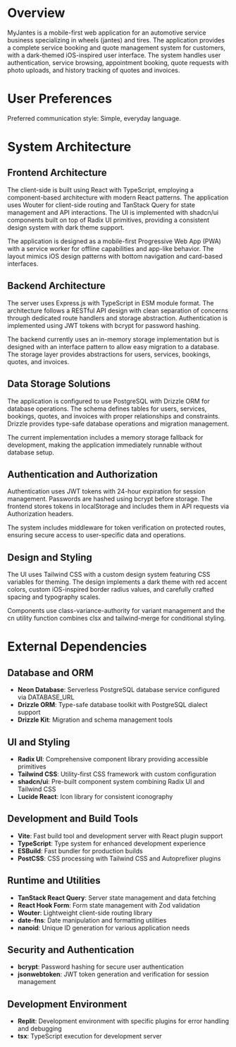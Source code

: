 # Overview

MyJantes is a mobile-first web application for an automotive service business specializing in wheels (jantes) and tires. The application provides a complete service booking and quote management system for customers, with a dark-themed iOS-inspired user interface. The system handles user authentication, service browsing, appointment booking, quote requests with photo uploads, and history tracking of quotes and invoices.

# User Preferences

Preferred communication style: Simple, everyday language.

# System Architecture

## Frontend Architecture
The client-side is built using React with TypeScript, employing a component-based architecture with modern React patterns. The application uses Wouter for client-side routing and TanStack Query for state management and API interactions. The UI is implemented with shadcn/ui components built on top of Radix UI primitives, providing a consistent design system with dark theme support.

The application is designed as a mobile-first Progressive Web App (PWA) with a service worker for offline capabilities and app-like behavior. The layout mimics iOS design patterns with bottom navigation and card-based interfaces.

## Backend Architecture
The server uses Express.js with TypeScript in ESM module format. The architecture follows a RESTful API design with clean separation of concerns through dedicated route handlers and storage abstraction. Authentication is implemented using JWT tokens with bcrypt for password hashing.

The backend currently uses an in-memory storage implementation but is designed with an interface pattern to allow easy migration to a database. The storage layer provides abstractions for users, services, bookings, quotes, and invoices.

## Data Storage Solutions
The application is configured to use PostgreSQL with Drizzle ORM for database operations. The schema defines tables for users, services, bookings, quotes, and invoices with proper relationships and constraints. Drizzle provides type-safe database operations and migration management.

The current implementation includes a memory storage fallback for development, making the application immediately runnable without database setup.

## Authentication and Authorization
Authentication uses JWT tokens with 24-hour expiration for session management. Passwords are hashed using bcrypt before storage. The frontend stores tokens in localStorage and includes them in API requests via Authorization headers.

The system includes middleware for token verification on protected routes, ensuring secure access to user-specific data and operations.

## Design and Styling
The UI uses Tailwind CSS with a custom design system featuring CSS variables for theming. The design implements a dark theme with red accent colors, custom iOS-inspired border radius values, and carefully crafted spacing and typography scales.

Components use class-variance-authority for variant management and the cn utility function combines clsx and tailwind-merge for conditional styling.

# External Dependencies

## Database and ORM
- **Neon Database**: Serverless PostgreSQL database service configured via DATABASE_URL
- **Drizzle ORM**: Type-safe database toolkit with PostgreSQL dialect support
- **Drizzle Kit**: Migration and schema management tools

## UI and Styling
- **Radix UI**: Comprehensive component library providing accessible primitives
- **Tailwind CSS**: Utility-first CSS framework with custom configuration
- **shadcn/ui**: Pre-built component system combining Radix UI and Tailwind CSS
- **Lucide React**: Icon library for consistent iconography

## Development and Build Tools
- **Vite**: Fast build tool and development server with React plugin support
- **TypeScript**: Type system for enhanced development experience
- **ESBuild**: Fast bundler for production builds
- **PostCSS**: CSS processing with Tailwind CSS and Autoprefixer plugins

## Runtime and Utilities
- **TanStack React Query**: Server state management and data fetching
- **React Hook Form**: Form state management with Zod validation
- **Wouter**: Lightweight client-side routing library
- **date-fns**: Date manipulation and formatting utilities
- **nanoid**: Unique ID generation for various application needs

## Security and Authentication
- **bcrypt**: Password hashing for secure user authentication
- **jsonwebtoken**: JWT token generation and verification for session management

## Development Environment
- **Replit**: Development environment with specific plugins for error handling and debugging
- **tsx**: TypeScript execution for development server